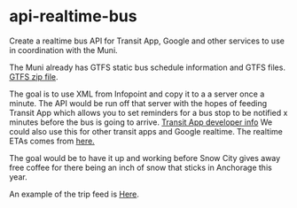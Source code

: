 # api-realtime-bus
Create a realtime bus API for Transit App, Google and other services to use in coordination with the Muni. 

The Muni already has GTFS static bus schedule information and GTFS files. [GTFS zip file](http://gtfs.muni.org/People_Mover.gtfs.zip).

The goal is to use XML from Infopoint and copy it to a a server once a minute. The API would be run off that server with the hopes of feeding Transit App which allows you to set reminders for a bus stop to be notified x minutes before the bus is going to arrive. [Transit App developer info](http://transitapp.com/developers) We could also use this for other transit apps and Google realtime. 
The realtime ETAs comes from [here.](http://bustracker.muni.org/InfoPoint/XML/stopdepartures.xml)

The goal would be to have it up and working before Snow City gives away free coffee for there being an inch of snow that sticks in Anchorage this year.

An example of the trip feed is [Here](https://developers.google.com/transit/gtfs-realtime/examples/).
